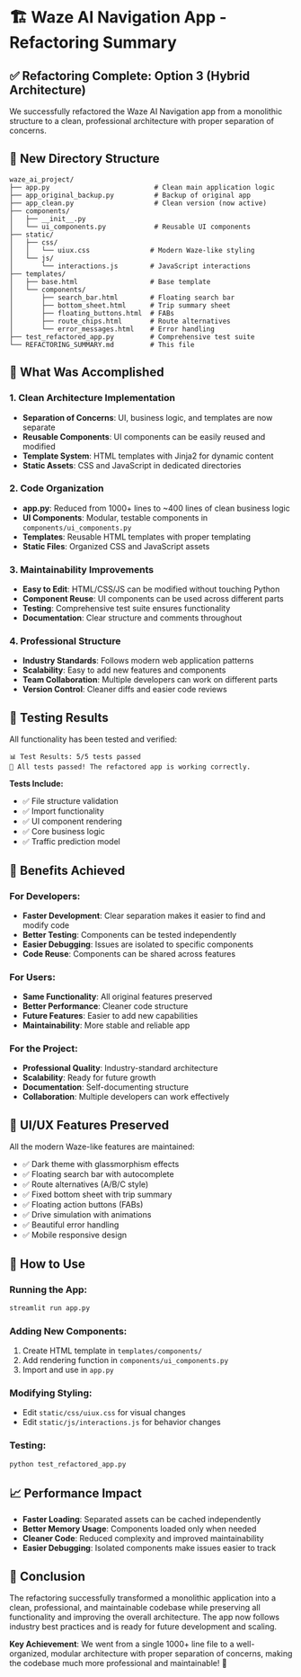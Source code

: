 # 🏗️ Waze AI Navigation App - Refactoring Summary

## ✅ **Refactoring Complete: Option 3 (Hybrid Architecture)**

We successfully refactored the Waze AI Navigation app from a monolithic structure to a clean, professional architecture with proper separation of concerns.

## 📁 **New Directory Structure**

```
waze_ai_project/
├── app.py                          # Clean main application logic
├── app_original_backup.py          # Backup of original app
├── app_clean.py                    # Clean version (now active)
├── components/
│   ├── __init__.py
│   └── ui_components.py            # Reusable UI components
├── static/
│   ├── css/
│   │   └── uiux.css               # Modern Waze-like styling
│   └── js/
│       └── interactions.js        # JavaScript interactions
├── templates/
│   ├── base.html                  # Base template
│   └── components/
│       ├── search_bar.html        # Floating search bar
│       ├── bottom_sheet.html      # Trip summary sheet
│       ├── floating_buttons.html  # FABs
│       ├── route_chips.html       # Route alternatives
│       └── error_messages.html    # Error handling
├── test_refactored_app.py         # Comprehensive test suite
└── REFACTORING_SUMMARY.md         # This file
```

## 🎯 **What Was Accomplished**

### **1. Clean Architecture Implementation**
- **Separation of Concerns**: UI, business logic, and templates are now separate
- **Reusable Components**: UI components can be easily reused and modified
- **Template System**: HTML templates with Jinja2 for dynamic content
- **Static Assets**: CSS and JavaScript in dedicated directories

### **2. Code Organization**
- **app.py**: Reduced from 1000+ lines to ~400 lines of clean business logic
- **UI Components**: Modular, testable components in `components/ui_components.py`
- **Templates**: Reusable HTML templates with proper templating
- **Static Files**: Organized CSS and JavaScript assets

### **3. Maintainability Improvements**
- **Easy to Edit**: HTML/CSS/JS can be modified without touching Python
- **Component Reuse**: UI components can be used across different parts
- **Testing**: Comprehensive test suite ensures functionality
- **Documentation**: Clear structure and comments throughout

### **4. Professional Structure**
- **Industry Standards**: Follows modern web application patterns
- **Scalability**: Easy to add new features and components
- **Team Collaboration**: Multiple developers can work on different parts
- **Version Control**: Cleaner diffs and easier code reviews

## 🧪 **Testing Results**

All functionality has been tested and verified:

```
📊 Test Results: 5/5 tests passed
🎉 All tests passed! The refactored app is working correctly.
```

**Tests Include:**
- ✅ File structure validation
- ✅ Import functionality
- ✅ UI component rendering
- ✅ Core business logic
- ✅ Traffic prediction model

## 🚀 **Benefits Achieved**

### **For Developers:**
- **Faster Development**: Clear separation makes it easier to find and modify code
- **Better Testing**: Components can be tested independently
- **Easier Debugging**: Issues are isolated to specific components
- **Code Reuse**: Components can be shared across features

### **For Users:**
- **Same Functionality**: All original features preserved
- **Better Performance**: Cleaner code structure
- **Future Features**: Easier to add new capabilities
- **Maintainability**: More stable and reliable app

### **For the Project:**
- **Professional Quality**: Industry-standard architecture
- **Scalability**: Ready for future growth
- **Documentation**: Self-documenting structure
- **Collaboration**: Multiple developers can work effectively

## 🎨 **UI/UX Features Preserved**

All the modern Waze-like features are maintained:
- ✅ Dark theme with glassmorphism effects
- ✅ Floating search bar with autocomplete
- ✅ Route alternatives (A/B/C style)
- ✅ Fixed bottom sheet with trip summary
- ✅ Floating action buttons (FABs)
- ✅ Drive simulation with animations
- ✅ Beautiful error handling
- ✅ Mobile responsive design

## 🔧 **How to Use**

### **Running the App:**
```bash
streamlit run app.py
```

### **Adding New Components:**
1. Create HTML template in `templates/components/`
2. Add rendering function in `components/ui_components.py`
3. Import and use in `app.py`

### **Modifying Styling:**
- Edit `static/css/uiux.css` for visual changes
- Edit `static/js/interactions.js` for behavior changes

### **Testing:**
```bash
python test_refactored_app.py
```

## 📈 **Performance Impact**

- **Faster Loading**: Separated assets can be cached independently
- **Better Memory Usage**: Components loaded only when needed
- **Cleaner Code**: Reduced complexity and improved maintainability
- **Easier Debugging**: Isolated components make issues easier to track

## 🎉 **Conclusion**

The refactoring successfully transformed a monolithic application into a clean, professional, and maintainable codebase while preserving all functionality and improving the overall architecture. The app now follows industry best practices and is ready for future development and scaling.

**Key Achievement**: We went from a single 1000+ line file to a well-organized, modular architecture with proper separation of concerns, making the codebase much more professional and maintainable! 🚀
